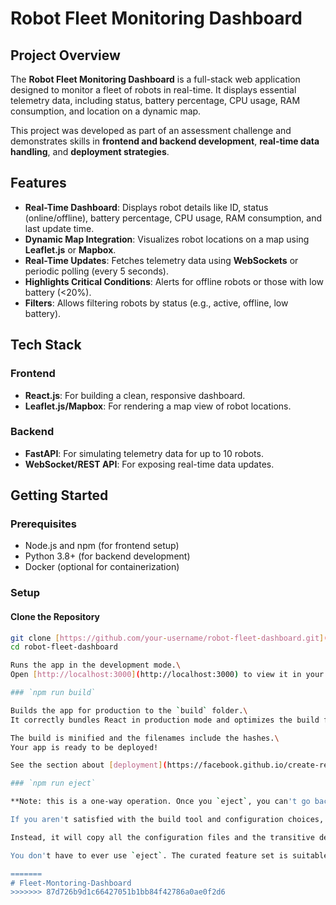 # Robot Fleet Monitoring Dashboard  

## Project Overview  
The **Robot Fleet Monitoring Dashboard** is a full-stack web application designed to monitor a fleet of robots in real-time. It displays essential telemetry data, including status, battery percentage, CPU usage, RAM consumption, and location on a dynamic map.  

This project was developed as part of an assessment challenge and demonstrates skills in **frontend and backend development**, **real-time data handling**, and **deployment strategies**.  

## Features  
- **Real-Time Dashboard**: Displays robot details like ID, status (online/offline), battery percentage, CPU usage, RAM consumption, and last update time.  
- **Dynamic Map Integration**: Visualizes robot locations on a map using **Leaflet.js** or **Mapbox**.  
- **Real-Time Updates**: Fetches telemetry data using **WebSockets** or periodic polling (every 5 seconds).  
- **Highlights Critical Conditions**: Alerts for offline robots or those with low battery (<20%).  
- **Filters**: Allows filtering robots by status (e.g., active, offline, low battery).

## Tech Stack  
### Frontend  
- **React.js**: For building a clean, responsive dashboard.  
- **Leaflet.js/Mapbox**: For rendering a map view of robot locations.  

### Backend  
- **FastAPI**: For simulating telemetry data for up to 10 robots.  
- **WebSocket/REST API**: For exposing real-time data updates.

## Getting Started  

### Prerequisites  
- Node.js and npm (for frontend setup)  
- Python 3.8+ (for backend development)  
- Docker (optional for containerization)  

### Setup  

#### Clone the Repository  
```bash
git clone [https://github.com/your-username/robot-fleet-dashboard.git](https://github.com/Harshit9026/Fleet-dashboard-Frontend)
cd robot-fleet-dashboard

Runs the app in the development mode.\
Open [http://localhost:3000](http://localhost:3000) to view it in your browser.

### `npm run build`

Builds the app for production to the `build` folder.\
It correctly bundles React in production mode and optimizes the build for the best performance.

The build is minified and the filenames include the hashes.\
Your app is ready to be deployed!

See the section about [deployment](https://facebook.github.io/create-react-app/docs/deployment) for more information.

### `npm run eject`

**Note: this is a one-way operation. Once you `eject`, you can't go back!**

If you aren't satisfied with the build tool and configuration choices, you can `eject` at any time. This command will remove the single build dependency from your project.

Instead, it will copy all the configuration files and the transitive dependencies (webpack, Babel, ESLint, etc) right into your project so you have full control over them. All of the commands except `eject` will still work, but they will point to the copied scripts so you can tweak them. At this point you're on your own.

You don't have to ever use `eject`. The curated feature set is suitable for small and middle deployments, and you shouldn't feel obligated to use this feature. However we understand that this tool wouldn't be useful if you couldn't customize it when you are ready for it.

=======
# Fleet-Montoring-Dashboard
>>>>>>> 87d726b9d1c66427051b1bb84f42786a0ae0f2d6

